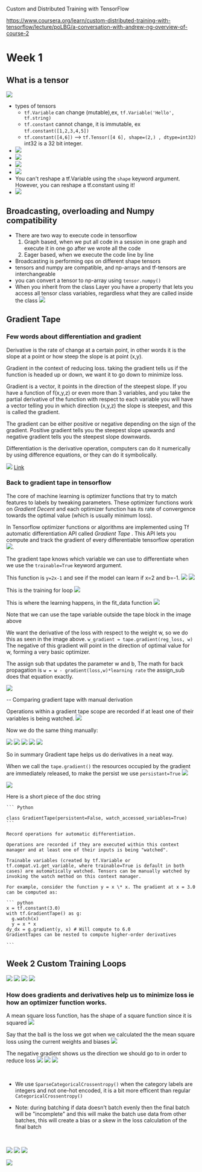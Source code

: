 Custom and Distributed Training with TensorFlow

https://www.coursera.org/learn/custom-distributed-training-with-tensorflow/lecture/poLBG/a-conversation-with-andrew-ng-overview-of-course-2

<style>
img{
  max-width: 80%;
}
</style>

#  Week 1
##  What is a tensor

![](screenshots/2021-11-14-13-31-02.png)

- types of tensors
  - `tf.Variable` can change (mutable),ex, `tf.Variable('Hello', tf.string)`
  - `tf.constant` cannot change, it is immutable, ex `tf.constant([1,2,3,4,5])`
  - `tf.constant([4,6])` --> `tf.Tensor([4 6], shape=(2,) , dtype=int32)` int32 is a 32 bit integer.
- ![](screenshots/2021-11-14-14-47-17.png)
- ![](screenshots/2021-11-14-14-49-03.png)
- ![](screenshots/2021-11-14-14-52-20.png)
- ![](screenshots/2021-11-14-14-52-57.png)
- You can't reshape a tf.Variable using the `shape` keyword argument. However, you can reshape a tf.constant using it!
- ![](screenshots/2021-11-14-14-54-29.png)


## Broadcasting, overloading and Numpy compatibility

- There are two way to execute code in tensorflow
  1. Graph based, when we put all code in a session in one graph and execute it in one go after we wrote all the code
  2. Eager based, when we execute the code line by line
- Broadcasting is performing ops on different shape tensors 
- tensors and numpy are compatible, and np-arrays and tf-tensors are interchangeable
- you can convert a tensor to np-array using `tensor.numpy()`
- When you inherit from the class Layer you have a property that lets you access all tensor class variables, regardless what they are called inside the class ![](screenshots/2021-11-16-04-43-15.png)


## Gradient Tape



### Few words about differentiation and gradient

Derivative is the rate of change at a certain point, in other words it is the slope at a point or how steep the slope is at point (x,y).


Gradient in the context of reducing loss. taking the gradient tells us if the function is headed up or down, we want it to go down to minimize loss.

Gradient is a vector, it points in the direction of the steepest slope. If you have a function of f(x,y,z) or even more than 3 variables, and you take the partial derivative of the function with respect to each variable you will have a vector telling you in which direction (x,y,z) the slope is steepest, and this is called the gradient.

The gradient can be either positive or negative depending on the sign of the gradient. Positive gradient tells you the steepest slope upwards and negative gradient tells you the steepest slope downwards.

Differentiation is the derivative operation, computers can do it numerically by using difference equations, or they can do it symbolically.

![](screenshots/2021-11-17-08-02-12.png) 
[Link](https://www.quora.com/What-is-the-difference-between-a-gradient-and-a-derivative)


### Back to gradient tape in tensorflow

The core of machine learning is optimizer functions that try to match features to labels by tweaking parameters. These optimizer functions work on _Gradient Decent_ and each optimizer function has its rate of convergence towards the optimal value (which is usually minimum loss).

In Tensorflow optimizer functions or algorithms are implemented using Tf automatic differentiation API called _Gradient Tape_ . This API lets you compute and track the gradient of every differentiable tensorflow operation
![](screenshots/2021-11-17-07-44-59.png).

The gradient tape knows which variable we can use to differentiate when we use the `trainable=True` keyword argument.

This function is `y=2x-1` and see if the model can learn if x=2 and b=-1.
![](screenshots/2021-11-17-08-06-13.png)
![](screenshots/2021-11-17-08-08-23.png)


This is the training for loop
![](screenshots/2021-11-17-08-09-45.png)


This is where the learning happens, in the fit_data function
![](screenshots/2021-11-17-08-12-51.png)

Note that we can use the tape variable outside the tape block in the image above

We want the derivative of the loss with respect to the weight w, so we do this as seen in the image above.
`w_gradient = tape.gradient(reg_loss, w)`
The negative of this gradient will point in the direction of optimal value for w, forming a very basic optimizer.

The assign sub that updates the parameter w and b, 
The math for back propagation is `w = w - gradient(loss,w)*learning rate` 
the assign_sub does that equation exactly.

![](screenshots/2021-11-23-19-38-13.png)


-- Comparing gradient tape with manual derivation


Operations within a gradient tape scope are recorded if at least one of their variables is being watched.
![](screenshots/2021-11-23-19-43-24.png)


Now we do the same thing manually:

![](screenshots/2021-11-23-19-47-07.png)
![](screenshots/2021-11-23-19-46-19.png)
![](screenshots/2021-11-23-19-48-04.png)
![](screenshots/2021-11-23-19-48-59.png)
![](screenshots/2021-11-23-19-49-24.png)


So in summary Gradient tape helps us do derivatives in a neat way.



When we call the `tape.gradient()` the resources occupied by the gradient are immediately released, to make the persist we use `persistant=True`
![](screenshots/2021-11-23-19-51-24.png)

![](screenshots/2021-11-23-19-53-18.png)


Here is a short piece of the doc string 

    ``` Python

    class GradientTape(persistent=False, watch_accessed_variables=True)
    ```

    Record operations for automatic differentiation.

    Operations are recorded if they are executed within this context manager and at least one of their inputs is being "watched".

    Trainable variables (created by tf.Variable or tf.compat.v1.get_variable, where trainable=True is default in both cases) are automatically watched. Tensors can be manually watched by invoking the watch method on this context manager.

    For example, consider the function y = x \* x. The gradient at x = 3.0 can be computed as:

    ``` python
    x = tf.constant(3.0)
    with tf.GradientTape() as g:
      g.watch(x)
      y = x * x
    dy_dx = g.gradient(y, x) # Will compute to 6.0
    GradientTapes can be nested to compute higher-order derivatives

    ```


## Week 2 Custom Training Loops

![](screenshots/2021-11-25-04-24-42.png)
![](screenshots/2021-11-25-04-23-11.png)
![](screenshots/2021-11-25-04-33-29.png)
![](screenshots/2021-11-25-04-34-19.png)

### How does gradients and derivatives help us to minimize loss ie how an optimizer function works.

A mean square loss function, has the shape of a square function since it is squared
![](screenshots/2021-11-25-04-37-14.png)

Say that the ball is the loss we got when we calculated the the mean square loss using the current weights and biases ![](screenshots/2021-11-25-04-38-38.png)

The negative gradient shows us the direction we should go to in order to reduce loss
![](screenshots/2021-11-25-04-42-47.png)
![](screenshots/2021-11-25-04-48-26.png)
![](screenshots/2021-11-25-04-49-57.png)



<br>


- We use `SparseCategoricalCrossentropy()` when the category labels are integers and not one-hot encoded, it is a bit more efficent than regular `CategoricalCrossentropy()`

- Note: during batching if data doesn't batch evenly then the final batch will be "incomplete" and this will make the batch use data from other batches, this will create a bias or a skew in the loss calculation of the final batch

<br>

![](screenshots/2021-11-28-16-57-02.png)
![](screenshots/2021-11-28-17-01-42.png)
![](screenshots/2021-11-28-17-27-33.png)

![](screenshots/2021-11-29-01-27-07.png)